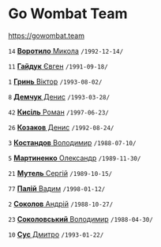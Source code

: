 # Go Wombat Team

https://gowombat.team

`14` [**Воротило** Микола](/players/vorotylo.mykola.19921214.jpg) `/1992-12-14/`

`11` [**Гайдук** Євген](/players/gaiduk.yevgen.19910918.jpg) `/1991-09-18/`

`1` [**Гринь** Вiктор](/players/gryn.viktor.19930802.jpg) `/1993-08-02/`

`8` [**Демчук** Денис](/players/demchuk.denys.19930328.jpg) `/1993-03-28/`

`42` [**Кисiль** Роман](/players/kysil.roman.19970623.jpg) `/1997-06-23/`

`26` [**Козаков** Денис](/players/kozakov.denys.19920824.jpg) `/1992-08-24/`

`3` [**Костандов** Володимир](/players/kostandov.volodymyr.19880710.jpg) `/1988-07-10/`

`5` [**Мартиненко** Олександр](/players/martynenko.oleksandr.19891130.jpg) `/1989-11-30/`

`21` [**Мутель** Сергiй](/players/mutel.serhii.19891015.jpg) `/1989-10-15/`

`77` [**Палій** Вадим](/players/palii.vadym.19980112.jpg) `/1998-01-12/`

`2` [**Соколов** Андрiй](/players/sokolov.andriy.19881027.jpg) `/1988-10-27/`

`23` [**Соколовський** Володимир](/players/sokolovskii.volodymyr.19880430.jpg) `/1988-04-30/`

`10` [**Сус** Дмитро](/players/sus.dmytro.19930122.jpg) `/1993-01-22/`

